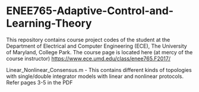 # ENEE765-Adaptive-Control-and-Learning-Theory
This repository contains course project codes of the student at the Department of Electrical and Computer Engineering (ECE), The University of Maryland, College Park. The course page is located here (at mercy of the course instructor) https://www.ece.umd.edu/class/enee765.F2017/


Linear_Nonlinear_Consensus.m - This contains different kinds of topologies with single/double integrator models with linear and nonlinear protocols. Refer pages 3-5 in the PDF

